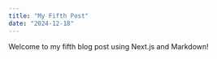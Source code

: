 ```yaml
---
title: "My Fifth Post"
date: "2024-12-18"
---
```


Welcome to my fifth blog post using Next.js and Markdown!